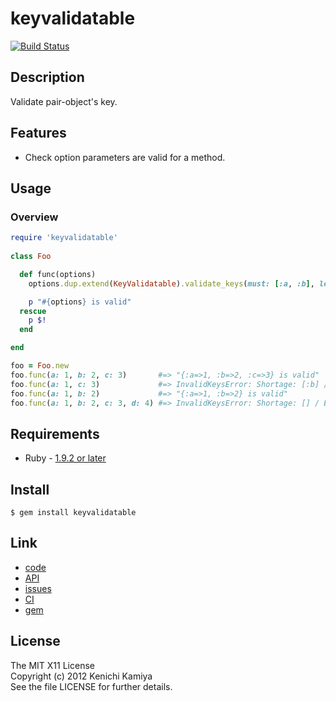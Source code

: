 keyvalidatable
==============

[![Build Status](https://secure.travis-ci.org/kachick/keyvalidatable.png)](http://travis-ci.org/kachick/keyvalidatable)

Description
-----------

Validate pair-object's key.

Features
--------

* Check option parameters are valid for a method.

Usage
-----

### Overview

```ruby
require 'keyvalidatable'
    
class Foo

  def func(options)
    options.dup.extend(KeyValidatable).validate_keys(must: [:a, :b], let: [:c])

    p "#{options} is valid"
  rescue
    p $!
  end

end

foo = Foo.new
foo.func(a: 1, b: 2, c: 3)       #=> "{:a=>1, :b=>2, :c=>3} is valid"
foo.func(a: 1, c: 3)             #=> InvalidKeysError: Shortage: [:b] / Excess: []
foo.func(a: 1, b: 2)             #=> "{:a=>1, :b=>2} is valid"
foo.func(a: 1, b: 2, c: 3, d: 4) #=> InvalidKeysError: Shortage: [] / Excess: [:d]
```

Requirements
------------

* Ruby - [1.9.2 or later](http://travis-ci.org/#!/kachick/keyvalidatable)

Install
-------

```shell
$ gem install keyvalidatable
```

Link
----

* [code](https://github.com/kachick/keyvalidatable)
* [API](http://kachick.github.com/keyvalidatable/yard/frames.html)
* [issues](https://github.com/kachick/keyvalidatable/issues)
* [CI](http://travis-ci.org/#!/kachick/keyvalidatable)
* [gem](https://rubygems.org/gems/keyvalidatable)

License
-------

The MIT X11 License  
Copyright (c) 2012 Kenichi Kamiya  
See the file LICENSE for further details.
